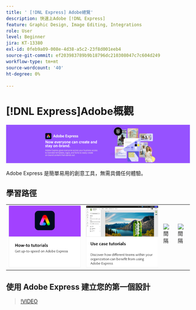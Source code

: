 ```yaml
---
title: ' [!DNL Express] Adobe總覽'
description: 快速上Adobe [!DNL Express]
feature: Graphic Design, Image Editing, Integrations
role: User
level: Beginner
jira: KT-13380
exl-id: 0feb9a09-008e-4d38-a5c2-23f8d001eeb4
source-git-commit: ef203983789b9b18796dc210308047c7c604d249
workflow-type: tm+mt
source-wordcount: '40'
ht-degree: 0%

---
```


# [!DNL Express]Adobe概觀

![Express Hero Image](../assets/Express.png)

Adobe Express 是簡單易用的創意工具，無需具備任何體驗。

## 學習路徑

<table style="table-layout:fixed">
<tr>
   <td>
      <a href="overview-express-how-to.md">
         <img alt="Adobe表達操作教學課程" src="assets/how-to-tutorials.png" />
      </a>
  </td>
  <td>
      <a href="overview-express-use-case-tutorials.md">
         <img alt="Adobe Express 使用案例教學課程" src="assets/use-case-tutorials.png" />
      </a>
   </td>
   <td>
    <img alt="間隔" src="../assets/Whitespacer.png" />
    <div>
    <br>
  </td>
  <td>
    <img alt="間隔" src="../assets/Whitespacer.png" />
    <div>
    <br>
  </td>
</tr>
</table>

## 使用 Adobe Express 建立您的第一個設計

>[!VIDEO](https://video.tv.adobe.com/v/3420225?quality=12&learn=on&hidetitle=true)